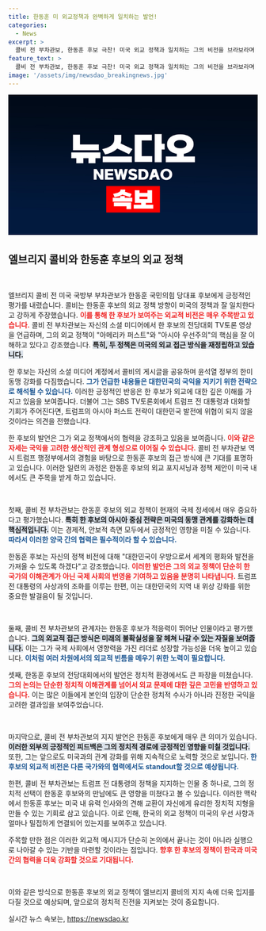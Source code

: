 ```yaml
---
title: 한동훈 미 외교정책과 완벽하게 일치하는 발언!
categories:
  - News
excerpt: >
  콜비 전 부차관보, 한동훈 후보 극찬! 미국 외교 정책과 일치하는 그의 비전을 브라보라며 응원. 한미동맹 강화를 외치는 한 후보, 트럼프와의 대화에서도 자신감!
feature_text: >
  콜비 전 부차관보, 한동훈 후보 극찬! 미국 외교 정책과 일치하는 그의 비전을 브라보라며 응원. 한미동맹 강화를 외치는 한 후보, 트럼프와의 대화에서도 자신감!
image: '/assets/img/newsdao_breakingnews.jpg'
---
```


<p><img src="/assets/img/newsdao_breakingnews.jpg" alt="flaretime 속보" /></p>

<h2 data-ke-size="size26">엘브리지 콜비와 한동훈 후보의 외교 정책</h2>

<p data-ke-size="size16">&nbsp;</p>

<p>엘브리지 콜비 전 미국 국방부 부차관보가 한동훈 국민의힘 당대표 후보에게 긍정적인 평가를 내렸습니다. 콜비는 한동훈 후보의 외교 정책 방향이 미국의 정책과 잘 일치한다고 강하게 주장했습니다. <b><span style="color: #ee2323;">이를 통해 한 후보가 보여주는 외교적 비전은 매우 주목받고 있습니다.</span></b> 콜비 전 부차관보는 자신의 소셜 미디어에서 한 후보의 전당대회 TV토론 영상을 언급하며, 그의 외교 정책이 "아메리카 퍼스트"와 "아시아 우선주의"의 핵심을 잘 이해하고 있다고 강조했습니다. <b><span style="background-color: #21538527;">특히, 두 정책은 미국의 외교 접근 방식을 재정립하고 있습니다.</span></b></p>

<p>한 후보는 자신의 소셜 미디어 계정에서 콜비의 게시글을 공유하며 윤석열 정부의 한미동맹 강화를 다짐했습니다. <b><span style="color: #1a5490;">그가 언급한 내용들은 대한민국의 국익을 지키기 위한 전략으로 해석될 수 있습니다.</span></b> 이러한 긍정적인 반응은 한 후보가 외교에 대한 깊은 이해를 가지고 있음을 보여줍니다. 더불어 그는 SBS TV토론회에서 트럼프 전 대통령과 대화할 기회가 주어진다면, 트럼프의 아시아 퍼스트 전략이 대한민국 발전에 위협이 되지 않을 것이라는 의견을 전했습니다.</p>

<p>한 후보의 발언은 그가 외교 정책에서의 협력을 강조하고 있음을 보여줍니다. <b><span style="color: #ee2323;">이와 같은 자세는 국익을 고려한 생산적인 관계 형성으로 이어질 수 있습니다.</span></b> 콜비 전 부차관보 역시 트럼프 행정부에서의 경험을 바탕으로 한동훈 후보의 접근 방식에 큰 기대를 표명하고 있습니다. 이러한 일련의 과정은 한동훈 후보의 외교 포지셔닝과 정책 제안이 미국 내에서도 큰 주목을 받게 하고 있습니다. </p>

<p data-ke-size="size16">&nbsp;</p>

<p>첫째, 콜비 전 부차관보는 한동훈 후보의 외교 정책이 현재의 국제 정세에서 매우 중요하다고 평가했습니다. <b><span style="background-color: #21538527;">특히 한 후보의 아시아 중심 전략은 미국의 동맹 관계를 강화하는 데 핵심적입니다.</span></b> 이는 경제적, 안보적 측면 모두에서 긍정적인 영향을 미칠 수 있습니다. <b><span style="color: #1a5490;">따라서 이러한 양국 간의 협력은 필수적이라 할 수 있습니다.</span></b></p>

<p>한동훈 후보는 자신의 정책 비전에 대해 "대한민국이 우방으로서 세계의 평화와 발전을 가져올 수 있도록 하겠다"고 강조했습니다. <b><span style="color: #ee2323;">이러한 발언은 그의 외교 정책이 단순히 한 국가의 이해관계가 아닌 국제 사회의 번영을 기여하고 있음을 분명히 나타냅니다.</span></b> 트럼프 전 대통령의 사상과의 조화를 이루는 한편, 이는 대한민국의 지역 내 위상 강화를 위한 중요한 발걸음이 될 것입니다.</p>

<p data-ke-size="size16">&nbsp;</p>

<p>둘째, 콜비 전 부차관보의 관계자는 한동훈 후보가 적응력이 뛰어난 인물이라고 평가했습니다. <b><span style="background-color: #21538527;">그의 외교적 접근 방식은 미래의 불확실성을 잘 헤쳐 나갈 수 있는 자질을 보여줍니다.</span></b> 이는 그가 국제 사회에서 영향력을 가진 리더로 성장할 가능성을 더욱 높이고 있습니다. <b><span style="color: #1a5490;">이처럼 여러 차원에서의 외교적 빈틈을 메우기 위한 노력이 필요합니다.</span></b></p>

<p>셋째, 한동훈 후보의 전당대회에서의 발언은 정치적 환경에서도 큰 파장을 미쳤습니다. <b><span style="color: #ee2323;">그의 논의는 단순한 정치적 이해관계를 넘어서 외교 문제에 대한 깊은 고민을 반영하고 있습니다.</span></b> 이는 많은 이들에게 본인의 입장이 단순한 정치적 수사가 아니라 진정한 국익을 고려한 결과임을 보여주었습니다. </p>

<p data-ke-size="size16">&nbsp;</p>

<p>마지막으로, 콜비 전 부차관보의 지지 발언은 한동훈 후보에게 매우 큰 의미가 있습니다. <b><span style="background-color: #21538527;">이러한 외부의 긍정적인 피드백은 그의 정치적 경로에 긍정적인 영향을 미칠 것입니다.</span></b> 또한, 그는 앞으로도 미국과의 관계 강화를 위해 지속적으로 노력할 것으로 보입니다. <b><span style="color: #1a5490;">한 후보의 외교적 비전은 다른 국가와의 협력에서도 standout할 것으로 예상됩니다.</span></b></p>

<p>한편, 콜비 전 부차관보는 트럼프 전 대통령의 정책을 지지하는 인물 중 하나로, 그의 정치적 선택이 한동훈 후보와의 만남에도 큰 영향을 미쳤다고 볼 수 있습니다. 이러한 맥락에서 한동훈 후보는 미국 내 유력 인사와의 견해 교환이 자신에게 유리한 정치적 지형을 만들 수 있는 기회로 삼고 있습니다. 이로 인해, 한국의 외교 정책이 미국의 우선 사항과 얼마나 밀접하게 연결되어 있는지를 보여주고 있습니다.</p>

<p>주목할 만한 점은 이러한 외교적 메시지가 단순히 논의에서 끝나는 것이 아니라 실행으로 나아갈 수 있는 기반을 마련할 것이라는 점입니다. <b><span style="color: #ee2323;">향후 한 후보의 정책이 한국과 미국 간의 협력을 더욱 강화할 것으로 기대됩니다.</span></b> </p>

<p data-ke-size="size16">&nbsp;</p>

<p>이와 같은 방식으로 한동훈 후보의 외교 정책이 엘브리지 콜비의 지지 속에 더욱 입지를 다질 것으로 예상되며, 앞으로의 정치적 진전을 지켜보는 것이 중요합니다.</p>
실시간 뉴스 속보는, <a href="https://newsdao.kr" rel="dofollow">https://newsdao.kr</a>


